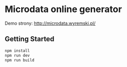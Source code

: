 # Microdata online generator

Demo strony: http://microdata.wyremski.pl/

## Getting Started

```bash
npm install
npm run dev
npm run build
```